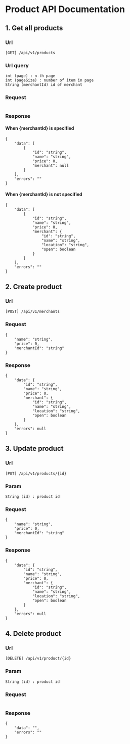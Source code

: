 # Product API Documentation

## 1. Get all products
### Url
```
[GET] /api/v1/products
```
### Url query
```
int (page) : n-th page
int (pageSize) : number of item in page
String (merchantId) id of merchant
```
### Request
```

```
### Response
#### When {merchantId} is specified
```
{
    "data": [
        {
            "id": "string",
            "name": "string",
            "price": 0,
            "merchant": null
        }
    ],
    "errors": ""
}
```
#### When {merchantId} is not    specified
```
{
    "data": [
        {
            "id": "string",
            "name": "string",
            "price": 0,
            "merchant": {
                "id": "string",
                "name": "string",
                "location": "string",
                "open": boolean
            }
        }
    ],
    "errors": ""
}
```


## 2. Create product
### Url
```
[POST] /api/v1/merchants
```
### Request
```
{
    "name": "string",
    "price": 0,
    "merchantId": "string"
}
```
### Response
```
{
    "data": {
        "id": "string",
        "name": "string",
        "price": 0,
        "merchant": {
            "id": "string",
            "name": "string",
            "location": "string",
            "open": boolean
        }
    },
    "errors": null
}
```

## 3. Update product
### Url
```
[PUT] /api/v1/products/{id}
```
### Param
```
String (id) : product id
```
### Request
```
{
    "name": "string",
    "price": 0,
    "merchantId": "string"
}
```
### Response
```
{
    "data": {
        "id": "string",
        "name": "string",
        "price": 0,
        "merchant": {
            "id": "string",
            "name": "string",
            "location": "string",
            "open": boolean
        }
    },
    "errors": null
}
```

## 4. Delete product
### Url
```
[DELETE] /api/v1/product/{id}
```
### Param
```
String (id) : product id
```
### Request
```
```
### Response
```
{
    "data": "",
    "errors": ""
}
```